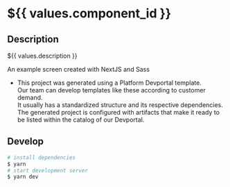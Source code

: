 # ${{ values.component_id }}

## Description

${{ values.description }}


An example screen created with NextJS and Sass

- This project was generated using a Platform Devportal template. <br>
Our team can develop templates like these according to customer demand. <br>
It usually has a standardized structure and its respective dependencies. <br>
The generated project is configured with artifacts that make it ready to be listed within the catalog of our Devportal.

## Develop

```bash
# install dependencies
$ yarn
# start development server
$ yarn dev
```
